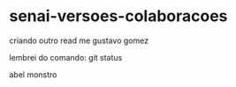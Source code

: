 # senai-versoes-colaboracoes
criando outro read me 
gustavo gomez

lembrei do comando: git status

abel monstro
